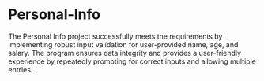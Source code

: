 # Personal-Info
The Personal Info project successfully meets the requirements by implementing robust input validation for user-provided name, age, and salary. The program ensures data integrity and provides a user-friendly experience by repeatedly prompting for correct inputs and allowing multiple entries. 
